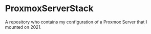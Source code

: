 # ProxmoxServerStack
A repository who contains my configuration of a Proxmox Server that I mounted on 2021.
